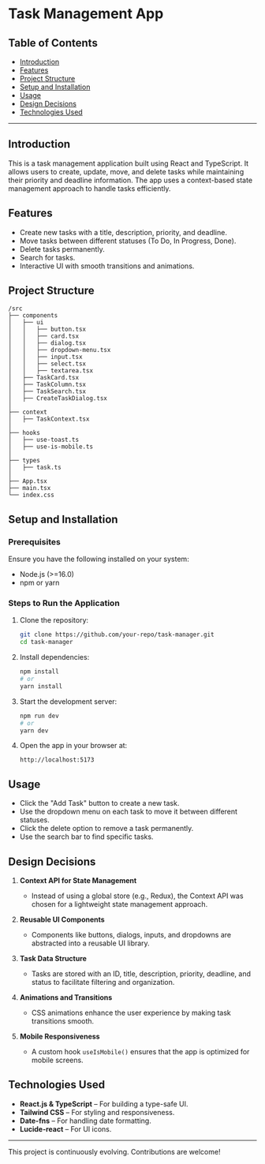 # Task Management App

## Table of Contents
- [Introduction](#introduction)
- [Features](#features)
- [Project Structure](#project-structure)
- [Setup and Installation](#setup-and-installation)
- [Usage](#usage)
- [Design Decisions](#design-decisions)
- [Technologies Used](#technologies-used)

---

## Introduction
This is a task management application built using React and TypeScript. It allows users to create, update, move, and delete tasks while maintaining their priority and deadline information. The app uses a context-based state management approach to handle tasks efficiently.

## Features
- Create new tasks with a title, description, priority, and deadline.
- Move tasks between different statuses (To Do, In Progress, Done).
- Delete tasks permanently.
- Search for tasks.
- Interactive UI with smooth transitions and animations.

## Project Structure
```
/src
├── components
│   ├── ui
│   │   ├── button.tsx
│   │   ├── card.tsx
│   │   ├── dialog.tsx
│   │   ├── dropdown-menu.tsx
│   │   ├── input.tsx
│   │   ├── select.tsx
│   │   ├── textarea.tsx
│   ├── TaskCard.tsx
│   ├── TaskColumn.tsx
│   ├── TaskSearch.tsx
│   ├── CreateTaskDialog.tsx
│
├── context
│   ├── TaskContext.tsx
│
├── hooks
│   ├── use-toast.ts
│   ├── use-is-mobile.ts
│
├── types
│   ├── task.ts
│
├── App.tsx
├── main.tsx
└── index.css
```

## Setup and Installation
### Prerequisites
Ensure you have the following installed on your system:
- Node.js (>=16.0)
- npm or yarn

### Steps to Run the Application
1. Clone the repository:
   ```sh
   git clone https://github.com/your-repo/task-manager.git
   cd task-manager
   ```

2. Install dependencies:
   ```sh
   npm install
   # or
   yarn install
   ```

3. Start the development server:
   ```sh
   npm run dev
   # or
   yarn dev
   ```

4. Open the app in your browser at:
   ```
   http://localhost:5173
   ```

## Usage
- Click the "Add Task" button to create a new task.
- Use the dropdown menu on each task to move it between different statuses.
- Click the delete option to remove a task permanently.
- Use the search bar to find specific tasks.

## Design Decisions
1. **Context API for State Management**
   - Instead of using a global store (e.g., Redux), the Context API was chosen for a lightweight state management approach.

2. **Reusable UI Components**
   - Components like buttons, dialogs, inputs, and dropdowns are abstracted into a reusable UI library.

3. **Task Data Structure**
   - Tasks are stored with an ID, title, description, priority, deadline, and status to facilitate filtering and organization.

4. **Animations and Transitions**
   - CSS animations enhance the user experience by making task transitions smooth.

5. **Mobile Responsiveness**
   - A custom hook `useIsMobile()` ensures that the app is optimized for mobile screens.

## Technologies Used
- **React.js & TypeScript** – For building a type-safe UI.
- **Tailwind CSS** – For styling and responsiveness.
- **Date-fns** – For handling date formatting.
- **Lucide-react** – For UI icons.

---
This project is continuously evolving. Contributions are welcome!

